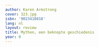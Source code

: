 ```yaml
---
author: Karen Armstrong
cover: 323.jpg
isbn: '9023418018'
lang: nl
layout: review
title: Mythen, een beknopte geschiedenis
year: 0
---
```


